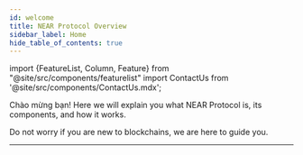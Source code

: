 ```yaml
---
id: welcome
title: NEAR Protocol Overview
sidebar_label: Home
hide_table_of_contents: true
---
```


import {FeatureList, Column, Feature} from "@site/src/components/featurelist"
import ContactUs from '@site/src/components/ContactUs.mdx';

Chào mừng bạn! Here we will explain you what NEAR Protocol is, its components, and how it works.

Do not worry if you are new to blockchains, we are here to guide you.

<FeatureList>
  <Column title="Introduction to NEAR">
    <Feature url="/concepts/basics/protocol" title="NEAR là gì?" subtitle="Learn the Basics about NEAR" image="near-logo.png" />
    <Feature url="/concepts/basics/accounts/account-id" title="Named Accounts" subtitle="NEAR uses human-readable accounts" image="user.png" />
    <Feature url="/concepts/basics/accounts/access-keys" title="Multiple Access Keys" subtitle="More keys means more security" image="key.png" />
    <Feature url="/concepts/basics/accounts/smartcontract" title="Các Smart Contract" subtitle="Learn about our contract technology" image="contract.png" />
  </Column>
  <Column title="The Network">
    <Feature url="/concepts/basics/tokens" title="The NEAR Token" subtitle="Learn about the NEAR token" image="ft.png" />
    <Feature url="/concepts/basics/transactions/overview" title="Tổng quan" subtitle="Fast and Inexpensive" image="transaction.png" />
    <Feature url="/concepts/basics/validators" title="Các Validator" subtitle="Learn how the network stays safe" image="validation.png" />
  </Column>
  <Column title="More Resources">
    <Feature url="https://near.org/papers" title="Các paper" subtitle="Read the research that defined NEAR" image="experiment.png" />
    <Feature url="/concepts/web3/intro" title="From Web2 to Web3" subtitle="Migrate your applications" image="near-api-js.png" />
    <Feature url="/concepts/advanced/indexers" title="Indexing blockchain data" subtitle="Query usage information for a contract" image="blocks.png" />
  </Column>
</FeatureList>

---

<ContactUs />